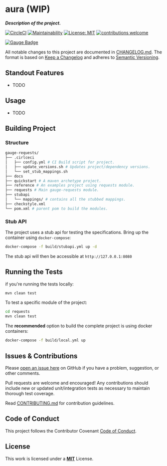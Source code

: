 # aura (WIP)
*__Description of the project.__*

[![CircleCI](https://circleci.com/gh/sitture/aura.svg?style=shield)](https://circleci.com/gh/sitture/aura) [![Maintainability](https://api.codeclimate.com/v1/badges/b5cc25a0c4b0722a6c60/maintainability)](https://codeclimate.com/github/sitture/aura/maintainability) [![License: MIT](https://img.shields.io/badge/License-MIT-yellow.svg?maxAge=2592000)](https://opensource.org/licenses/MIT) [![contributions welcome](https://img.shields.io/badge/contributions-welcome-brightgreen.svg?style=flat)](../../issues)

[![Gauge Badge](https://gauge.org/Gauge_Badge.svg)](https://gauge.org)

All notable changes to this project are documented in [CHANGELOG.md](CHANGELOG.md).
The format is based on [Keep a Changelog](http://keepachangelog.com/en/1.0.0/)
and adheres to [Semantic Versioning](http://semver.org/spec/v2.0.0.html).

## Standout Features

* TODO

## Usage

* TODO

## Building Project

### Structure

```sh
gauge-requests/
├── .cirlceci
│   ├── config.yml # CI Build script for project.
│   ├── update_versions.sh # Updates project/dependency versions.
│   └── set_stub_mappings.sh
├── docs
├── quickstart # A maven archetype project.
├── reference # An examples project using requests module.
├── requests # Main gauge-requests module.
├── stubapi
│   └── mappings/ # contains all the stubbed mappings.
├── checkstyle.xml
└── pom.xml # parent pom to build the modules.
```

### Stub API

The project uses a stub api for testing the specifications. Bring up the container using `docker-compose`:

```sh
docker-compose -f build/stubapi.yml up -d
```

The stub api will then be accessible at `http://127.0.0.1:8080`

## Running the Tests

if you're running the tests locally:

```sh
mvn clean test
```

To test a specific module of the project:

```sh
cd requests
mvn clean test
```

The __recommended__ option to build the complete project is using docker containers:

```sh
docker-compose -f build/local.yml up
```

## Issues & Contributions

Please [open an issue here](../../issues) on GitHub if you have a problem, suggestion, or other comments.

Pull requests are welcome and encouraged! Any contributions should include new or updated unit/integration tests as necessary to maintain thorough test coverage.

Read [CONTRIBUTING.md](CONTRIBUTING.md) for contribution guidelines.

## Code of Conduct

This project follows the Contributor Covenant [Code of Conduct](CODE_OF_CONDUCT.md).

## License

This work is licensed under a [__MIT__](https://mit-license.org/) License.

